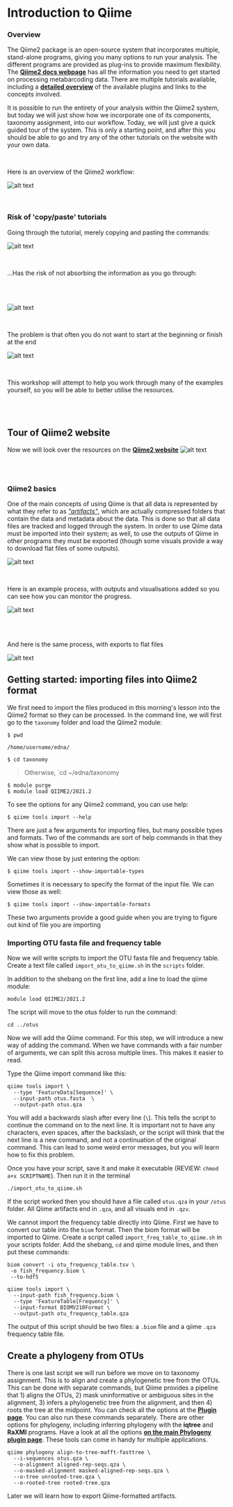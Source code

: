 # Introduction to Qiime

### Overview 

The Qiime2 package is an open-source system that incorporates multiple, stand-alone programs, giving you many options to run your analysis. The different programs are provided as plug-ins to provide maximum flexibility. The <a href="https://docs.qiime2.org/2021.4/" target="_blank" rel="noopener noreferrer"><b>Qiime2 docs webpage</b></a> has all the information you need to get started on processing metabarcoding data. There are multiple tutorials available, including a <a href="https://docs.qiime2.org/2021.4/tutorials/overview/" target="_blank" rel="noopener noreferrer"><b>detailed overview</b></a> of the available plugins and links to the concepts involved. 

It is possible to run the entirety of your analysis within the Qiime2 system, but today we will just show how we incorporate one of its components, taxonomy assignment, into our workflow. Today, we will just give a quick guided tour of the system. This is only a starting point, and after this you should be able to go and try any of the other tutorials on the website with your own data.

<br>


Here is an overview of the Qiime2 workflow:

![alt text](images/qiime2pipeline.png)

<br>


### Risk of 'copy/paste' tutorials

Going through the tutorial, merely copying and pasting the commands:

![alt text](images/copyPaste.png)

<br>

...Has the risk of not absorbing the information as you go through:

<br><br>


![alt text](images/blackBox.png)

<br>

The problem is that often you do not want to start at the beginning or finish at the end

![alt text](images/customWorkflow.png)

<br>

This workshop will attempt to help you work through many of the examples yourself, so you will be able to better utilise the resources.

<br><br>

## Tour of Qiime2 website

Now we will look over the resources on the <a href="https://docs.qiime2.org/2021.4/" target="_blank" rel="noopener noreferrer"><b>Qiime2 website</b></a> 
![alt text](images/quickTour.png)

<br><br>

### Qiime2 basics

One of the main concepts of using Qiime is that all data is represented by what they refer to as <a href="https://docs.qiime2.org/2021.4/concepts/#data-files-qiime-2-artifacts" target="_blank" rel="noopener noreferrer"><i>"artifacts"</i></a>, which are actually compressed folders that contain the data and metadata about the data. This is done so that all data files are tracked and logged through the system. In order to use Qiime data must be imported into their system; as well, to use the outputs of Qiime in other programs they must be exported (though some visuals provide a way to download flat files of some outputs). 


![alt text](images/qii2datatypes.png)

<br>

Here is an example process, with outputs and visualisations added so you can see how you can monitor the progress.

![alt text](images/exampleProcess.png) 

<br><br>

And here is the same process, with exports to flat files

![alt text](images/exampleFlat.png)



## Getting started: importing files into Qiime2 format

We first need to import the files produced in this morning's lesson into the Qiime2 format so they can be processed. In the command line, we will first go to the `taxonomy` folder and load the Qiime2 module:

```
$ pwd

/home/username/edna/
```
```
$ cd taxonomy
```
>Otherwise, `cd ~/edna/taxonomy


```
$ module purge
$ module load QIIME2/2021.2
```

To see the options for any Qiime2 command, you can use help:

```
$ qiime tools import --help
```



There are just a few arguments for importing files, but many possible types and formats. Two of the commands are sort of help commands in that they show what is possible to import.

We can view those by just entering the option:

```
$ qiime tools import --show-importable-types
```

Sometimes it is necessary to specify the format of the input file. We can view those as well:

```
$ qiime tools import --show-importable-formats
```

These two arguments provide a good guide when you are trying to figure out kind of file you are importing



### Importing OTU fasta file and frequency table

Now we will write scripts to import the OTU fasta file and frequency table. Create a text file called `import_otu_to_qiime.sh` in the `scripts` folder. 

In addition to the shebang on the first line, add a line to load the qiime module:


```
module load QIIME2/2021.2
```

The script will move to the otus folder to run the command:

```
cd ../otus
```

Now we will add the Qiime command. For this step, we will introduce a new way of adding the command. When we have commands with a fair number of arguments, we can split this across multiple lines. This makes it easier to read. 

Type the Qiime import command like this:


```
qiime tools import \
  --type 'FeatureData[Sequence]' \
  --input-path otus.fasta  \
  --output-path otus.qza
```

You will add a backwards slash after every line (`\`). This tells the script to continue the command on to the next line. It is important not to have any characters, even spaces, after the backslash, or the script will think that the next line is a new command, and not a continuation of the original command. This can lead to some weird error messages, but you will learn how to fix this problem.


Once you have your script, save it and make it executable (REVIEW: `chmod a+x SCRIPTNAME`). Then run it in the terminal

```
./import_otu_to_qiime.sh
```

If the script worked then you should have a file called `otus.qza` in your `/otus` folder. All Qiime artifacts end in `.qza`, and all visuals end in `.qzv`.



We cannot import the frequency table directly into Qiime. First we have to convert our table into the `biom` format. Then the biom format will be imported to Qiime. Create a script called `import_freq_table_to_qiime.sh` in your scripts folder. Add the shebang, `cd` and qiime module lines, and then put these commands:

```
biom convert -i otu_frequency_table.tsv \
 -o fish_frequency.biom \
 --to-hdf5

qiime tools import \
  --input-path fish_frequency.biom \
  --type 'FeatureTable[Frequency]' \
  --input-format BIOMV210Format \
  --output-path otu_frequency_table.qza

```

The output of this script should be two files: a `.biom` file and a qiime `.qza` frequency table file. 




## Create a phylogeny from OTUs

There is one last script we will run before we move on to taxonomy assignment. This is to align and create a phylogenetic tree from the OTUs. This can be done with separate commands, but Qiime provides a pipeline that 1) aligns the OTUs, 2) mask uninformative or ambiguous sites in the alignment, 3) infers a phylogenetic tree from the alignment, and then 4) roots the tree at the midpoint. You can check all the options at the <a href="https://docs.qiime2.org/2021.4/plugins/available/phylogeny/align-to-tree-mafft-fasttree/" target="_blank" rel="noopener noreferrer"><b>Plugin page</b></a>. You can also run these commands separately. There are other options for phylogeny, including inferring phylogeny with the **iqtree** and **RaXMl** programs. Have a look at all the options <a href="https://docs.qiime2.org/2021.4/plugins/available/phylogeny/" target="_blank" rel="noopener noreferrer"><b>on the main Phylogeny plugin page</b></a>. These tools can come in handy for multiple applications.  

```
qiime phylogeny align-to-tree-mafft-fasttree \
  --i-sequences otus.qza \
  --o-alignment aligned-rep-seqs.qza \
  --o-masked-alignment masked-aligned-rep-seqs.qza \
  --o-tree unrooted-tree.qza \
  --o-rooted-tree rooted-tree.qza
```

Later we will learn how to export Qiime-formatted artifacts. 

